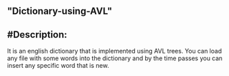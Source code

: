  "Dictionary-using-AVL" 
 ------------------------------------------------------------------------------
 #Description:
 ------------
 It is an english dictionary that is implemented using AVL trees. You can load any file with  some words into the dictionary and by the time passes you can insert any specific word that is new.

